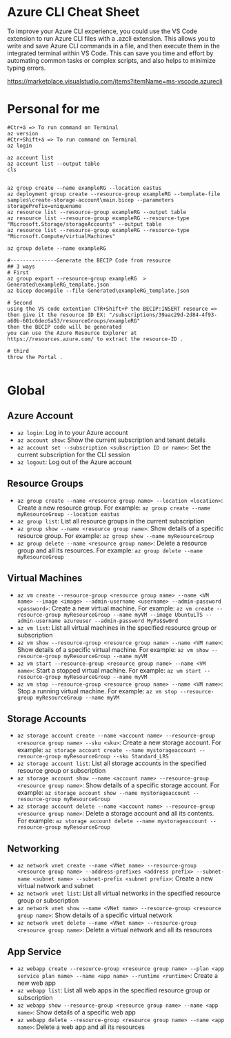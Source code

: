 # Azure CLI Cheat Sheet

To improve your Azure CLI experience, you could use the VS Code extension to run Azure CLI files with a .azcli extension. This allows you to write and save Azure CLI commands in a file, and then execute them in the integrated terminal within VS Code. This can save you time and effort by automating common tasks or complex scripts, and also helps to minimize typing errors.

https://marketplace.visualstudio.com/items?itemName=ms-vscode.azurecli
# Personal for me

```commands
#Ctr+ä => To run command on Terminal
az version 
#Ctr+Shift+ä => To run command on Terminal
az login

az account list
az account list --output table
cls


az group create --name exampleRG --location eastus
az deployment group create --resource-group exampleRG --template-file samples\create-storage-account\main.bicep --parameters storagePrefix=uniquename
az resource list --resource-group exampleRG --output table
az resource list --resource-group exampleRG --resource-type "Microsoft.Storage/storageAccounts" --output table
az resource list --resource-group exampleRG --resource-type "Microsoft.Compute/virtualMachines"

az group delete --name exampleRG

#---------------Generate the BECIP Code from resource
## 3 ways
# First
az group export --resource-group exampleRG  >  Generated\exampleRG_template.json
az bicep decompile --file Generated\exampleRG_template.json

# Second
using the VS code extention CTR+Shift+P the BECIP:INSERT resource => then give it the resource ID EX: "/subscriptions/39aac29d-2d84-4f93-a60b-601c6dec6a53/resourceGroups/exampleRG"
then the BECIP code will be generated 
you can use the Azure Resource Explorer at https://resources.azure.com/ to extract the resource-ID .

# third 
throw the Portal .


```

# Global
## Azure Account
- `az login`: Log in to your Azure account
- `az account show`: Show the current subscription and tenant details
- `az account set --subscription <subscription ID or name>`: Set the current subscription for the CLI session
- `az logout`: Log out of the Azure account

## Resource Groups
- `az group create --name <resource group name> --location <location>`: Create a new resource group. For example: `az group create --name myResourceGroup --location eastus`
- `az group list`: List all resource groups in the current subscription
- `az group show --name <resource group name>`: Show details of a specific resource group. For example: `az group show --name myResourceGroup`
- `az group delete --name <resource group name>`: Delete a resource group and all its resources. For example: `az group delete --name myResourceGroup`

## Virtual Machines
- `az vm create --resource-group <resource group name> --name <VM name> --image <image> --admin-username <username> --admin-password <password>`: Create a new virtual machine. For example: `az vm create --resource-group myResourceGroup --name myVM --image UbuntuLTS --admin-username azureuser --admin-password MyPa$$w0rd`
- `az vm list`: List all virtual machines in the specified resource group or subscription
- `az vm show --resource-group <resource group name> --name <VM name>`: Show details of a specific virtual machine. For example: `az vm show --resource-group myResourceGroup --name myVM`
- `az vm start --resource-group <resource group name> --name <VM name>`: Start a stopped virtual machine. For example: `az vm start --resource-group myResourceGroup --name myVM`
- `az vm stop --resource-group <resource group name> --name <VM name>`: Stop a running virtual machine. For example: `az vm stop --resource-group myResourceGroup --name myVM`

## Storage Accounts
- `az storage account create --name <account name> --resource-group <resource group name> --sku <sku>`: Create a new storage account. For example: `az storage account create --name mystorageaccount --resource-group myResourceGroup --sku Standard_LRS`
- `az storage account list`: List all storage accounts in the specified resource group or subscription
- `az storage account show --name <account name> --resource-group <resource group name>`: Show details of a specific storage account. For example: `az storage account show --name mystorageaccount --resource-group myResourceGroup`
- `az storage account delete --name <account name> --resource-group <resource group name>`: Delete a storage account and all its contents. For example: `az storage account delete --name mystorageaccount --resource-group myResourceGroup`

## Networking
- `az network vnet create --name <VNet name> --resource-group <resource group name> --address-prefixes <address prefix> --subnet-name <subnet name> --subnet-prefix <subnet prefix>`: Create a new virtual network and subnet
- `az network vnet list`: List all virtual networks in the specified resource group or subscription
- `az network vnet show --name <VNet name> --resource-group <resource group name>`: Show details of a specific virtual network
- `az network vnet delete --name <VNet name> --resource-group <resource group name>`: Delete a virtual network and all its resources

## App Service
- `az webapp create --resource-group <resource group name> --plan <app service plan name> --name <app name> --runtime <runtime>`: Create a new web app
- `az webapp list`: List all web apps in the specified resource group or subscription
- `az webapp show --resource-group <resource group name> --name <app name>`: Show details of a specific web app
- `az webapp delete --resource-group <resource group name> --name <app name>`: Delete a web app and all its resources